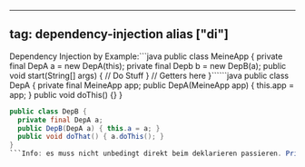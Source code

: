 
---
tag: dependency-injection
alias ["di"]
---

Dependency Injection by Example:```java
public class MeineApp {
  private final DepA a = new DepA(this);
  private final Depb b = new DepB(a);
  public void start(String[] args) {
    // Do Stuff
  }
  // Getters here
}``````java
public class DepA {
  private final MeineApp app;
  public DepA(MeineApp app) { this.app = app; }
  public void doThis() {}
}
``````java
public class DepB {
  private final DepA a;
  public DepB(DepA a) { this.a = a; }
  public void doThat() { a.doThis(); }
}
```Info: es muss nicht unbedingt direkt beim deklarieren passieren. Prinzip ist es dass was man braucht im Konstruktor übergibt, wenn man die main braucht, übergibt man sie. Was ist mit cyclic dependencies? Da kann man zb. ne `init()` Methode machen.
